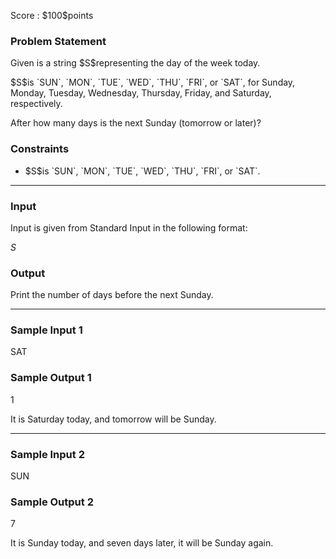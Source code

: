
<div>

<span>

<span>

<p>
Score : $100$points
</p>

<div>

<section>

### **Problem Statement**

<p>
Given is a string $S$representing the day of the week today.
</p>

<p>
$S$is `SUN`, `MON`, `TUE`, `WED`, `THU`, `FRI`, or `SAT`, for Sunday, Monday, Tuesday, Wednesday, Thursday, Friday, and Saturday, respectively.
</p>

<p>
After how many days is the next Sunday (tomorrow or later)?
</p>

</section>

</div>

<div>

<section>

### **Constraints**

<ul>

<li>
$S$is `SUN`, `MON`, `TUE`, `WED`, `THU`, `FRI`, or `SAT`.
</li>

</ul>

</section>

</div>

---

<div>

<div>

<section>

### **Input**

<p>
Input is given from Standard Input in the following format:
</p>

<div>

$S$
</div>

</section>

</div>

<div>

<section>

### **Output**

<p>
Print the number of days before the next Sunday.
</p>

</section>

</div>

</div>

---

<div>

<section>

### **Sample Input 1**

<div>

SAT

</div>

</section>

</div>

<div>

<section>

### **Sample Output 1**

<div>

1

</div>

<p>
It is Saturday today, and tomorrow will be Sunday.
</p>

</section>

</div>

---

<div>

<section>

### **Sample Input 2**

<div>

SUN

</div>

</section>

</div>

<div>

<section>

### **Sample Output 2**

<div>

7

</div>

<p>
It is Sunday today, and seven days later, it will be Sunday again.
</p>

</section>

</div>

</span>

</span>

</div>
